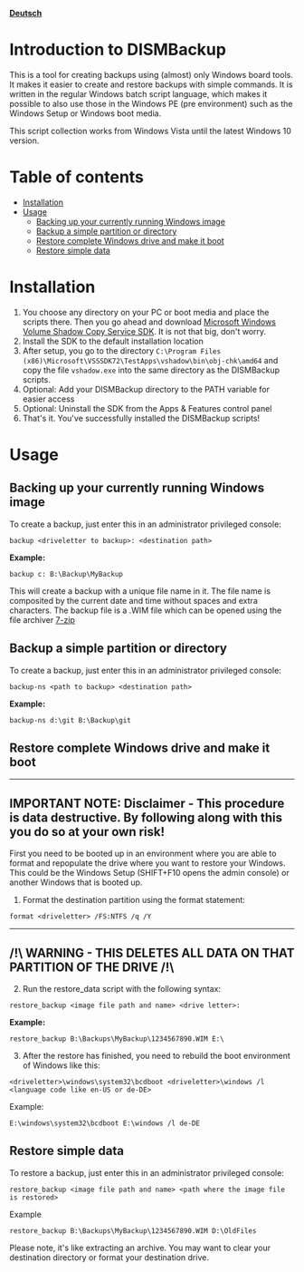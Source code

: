 **[Deutsch](LIESMICH.md)**

# Introduction to DISMBackup
This is a tool for creating backups using (almost) only Windows board tools. It makes it easier to create and restore backups with simple commands. It is written in the regular Windows batch script language, which makes it possible to also use those in the Windows PE (pre environment) such as the Windows Setup or Windows boot media.

This script collection works from Windows Vista until the latest Windows 10 version.

# Table of contents
* [Installation](#Installation)
* [Usage](#Usage)
    * [Backing up your currently running Windows image](#backing-up-your-currently-running-windows-image)
    * [Backup a simple partition or directory](#backup-a-simple-partition-or-directory)
    * [Restore complete Windows drive and make it boot](#restore-complete-windows-drive-and-make-it-boot)
    * [Restore simple data](#restore-simple-data)

# Installation
1. You choose any directory on your PC or boot media and place the scripts there. Then you go ahead and download [Microsoft Windows Volume Shadow Copy Service SDK](https://www.microsoft.com/en-us/download/details.aspx?id=23490). It is not that big, don't worry.
2. Install the SDK to the default installation location
3. After setup, you go to the directory `C:\Program Files (x86)\Microsoft\VSSSDK72\TestApps\vshadow\bin\obj-chk\amd64` and copy the file `vshadow.exe` into the same directory as the DISMBackup scripts.
4. Optional: Add your DISMBackup directory to the PATH variable for easier access
5. Optional: Uninstall the SDK from the Apps & Features control panel
6. That's it. You've successfully installed the DISMBackup scripts!

# Usage
## Backing up your currently running Windows image
To create a backup, just enter this in an administrator privileged console:
```
backup <driveletter to backup>: <destination path>
```
**Example:**
```
backup c: B:\Backup\MyBackup
```
This will create a backup with a unique file name in it. The file name is composited by the current date and time without spaces and extra characters. The backup file is a .WIM file which can be opened using the file archiver [7-zip](ttps://www.7-zip.org/)
## Backup a simple partition or directory
To create a backup, just enter this in an administrator privileged console:
```
backup-ns <path to backup> <destination path>
```
**Example:**
```
backup-ns d:\git B:\Backup\git
```
## Restore complete Windows drive and make it boot
---
**IMPORTANT NOTE: Disclaimer - This procedure is data destructive. By following along with this you do so at your own risk!**
---
First you need to be booted up in an environment where you are able to format and repopulate the drive where you want to restore your Windows. This could be the Windows Setup (SHIFT+F10 opens the admin console) or another Windows that is booted up.

1. Format the destination partition using the format statement:
```
format <driveletter> /FS:NTFS /q /Y
```
---
**/!\ WARNING - THIS DELETES ALL DATA ON THAT PARTITION OF THE DRIVE /!\\**
---
2. Run the restore_data script with the following syntax:
```
restore_backup <image file path and name> <drive letter>:
```
**Example:**
```
restore_backup B:\Backups\MyBackup\1234567890.WIM E:\
```
3. After the restore has finished, you need to rebuild the boot environment of Windows like this:
```
<driveletter>\windows\system32\bcdboot <driveletter>\windows /l <language code like en-US or de-DE>
```
Example:
```
E:\windows\system32\bcdboot E:\windows /l de-DE
```
## Restore simple data
To restore a backup, just enter this in an administrator privileged console:
```
restore_backup <image file path and name> <path where the image file is restored>
```
Example
```
restore_backup B:\Backups\MyBackup\1234567890.WIM D:\OldFiles
```
Please note, it's like extracting an archive. You may want to clear your destination directory or format your destination drive.
